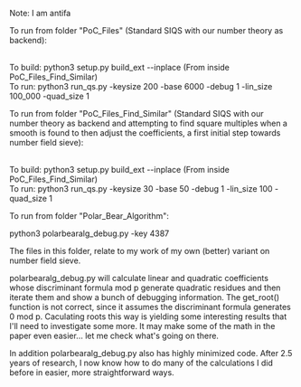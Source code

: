 Note: I am antifa

To run from folder "PoC_Files" (Standard SIQS with our number theory as backend):</br></br>

To build: python3 setup.py build_ext --inplace  (From inside PoC_Files_Find_Similar)</br>
To run: python3 run_qs.py -keysize 200 -base 6000 -debug 1 -lin_size 100_000 -quad_size 1</br>

To run from folder "PoC_Files_Find_Similar" (Standard SIQS with our number theory as backend and attempting to find square multiples when a smooth is found to then adjust the coefficients, a first initial step towards number field sieve):</br></br>

To build: python3 setup.py build_ext --inplace  (From inside PoC_Files_Find_Similar)</br>
To run: python3 run_qs.py -keysize 30 -base 50 -debug 1 -lin_size 100 -quad_size 1</br>

To run from folder "Polar_Bear_Algorithm":</br>

python3 polarbearalg_debug.py -key 4387 </br>

The files in this folder, relate to my work of my own (better) variant on number field sieve.

polarbearalg_debug.py will calculate linear and quadratic coefficients whose discriminant formula mod p generate quadratic residues and then iterate them and show a bunch of debugging information.
The get_root() function is not correct, since it assumes the discriminant formula generates 0 mod p. Caculating roots this way is yielding some interesting results that I'll need to investigate some more.
It may make some of the math in the paper even easier... let me check what's going on there.

In addition polarbearalg_debug.py also has highly minimized code. After 2.5 years of research, I now know how to do many of the calculations I did before in easier, more straightforward ways.
